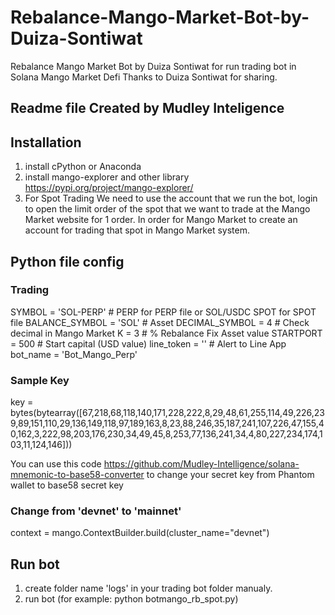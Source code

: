 # Rebalance-Mango-Market-Bot-by-Duiza-Sontiwat
Rebalance Mango Market Bot by Duiza Sontiwat for run trading bot in Solana Mango Market Defi 
Thanks to Duiza Sontiwat for sharing. 

## Readme file Created by Mudley Inteligence


## Installation
1. install cPython or Anaconda 
2. install mango-explorer and other library  
https://pypi.org/project/mango-explorer/
3. For Spot Trading
We need to use the account that we run the bot, login to open the limit order of the spot that we want to trade at the Mango Market website for 1 order.
In order for Mango Market to create an account for trading that spot in Mango Market system.


## Python file config

### Trading 
SYMBOL          = 'SOL-PERP'  # PERP for PERP file or SOL/USDC SPOT for SPOT file
BALANCE_SYMBOL  = 'SOL'       # Asset
DECIMAL_SYMBOL  = 4           # Check decimal in Mango Market
K               = 3           # % Rebalance Fix Asset value
STARTPORT       = 500         # Start capital (USD value)
line_token      = ''          # Alert to Line App
bot_name        = 'Bot_Mango_Perp'

### Sample Key
key = bytes(bytearray([67,218,68,118,140,171,228,222,8,29,48,61,255,114,49,226,239,89,151,110,29,136,149,118,97,189,163,8,23,88,246,35,187,241,107,226,47,155,40,162,3,222,98,203,176,230,34,49,45,8,253,77,136,241,34,4,80,227,234,174,103,11,124,146]))

You can use this code https://github.com/Mudley-Intelligence/solana-mnemonic-to-base58-converter to change your secret key from Phantom wallet to base58 secret key

### Change from 'devnet' to 'mainnet'
context = mango.ContextBuilder.build(cluster_name="devnet")

## Run bot
1. create folder name 'logs' in your trading bot folder manualy.
2. run bot (for example: python botmango_rb_spot.py)
